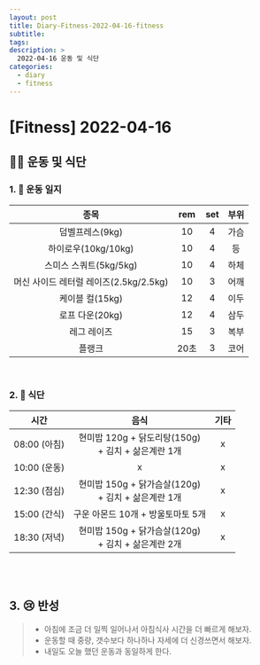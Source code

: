 ```yaml
---
layout: post
title: Diary-Fitness-2022-04-16-fitness
subtitle:
tags:
description: >
  2022-04-16 운동 및 식단
categories:
  - diary
  - fitness
---
```


# [Fitness] 2022-04-16

##  🏋️‍♀️ __운동 및 식단__



### 1. 📒 운동 일지


| 종목 | rem | set | 부위 |
|:----------:|:----------:|:----------:|:----------:|
| 덤벨프레스(9kg) | 10 | 4 | 가슴 |
| 하이로우(10kg/10kg) | 10 | 4 | 등 |
| 스미스 스쿼트(5kg/5kg) | 10 | 4 | 하체 |
| 머신 사이드 레터럴 레이즈(2.5kg/2.5kg) | 10 | 3 | 어깨 |
| 케이블 컬(15kg) | 12 | 4 | 이두 |
| 로프 다운(20kg) | 12 | 4 | 삼두 |
| 레그 레이즈 | 15 | 3 | 복부 |
| 플랭크 | 20초 | 3 | 코어 |
</br>


### 2. 🍗 식단

| 시간 | 음식 | 기타 |
|:----------:|:----------:|:----------:|
| 08:00 (아침) | 현미밥 120g + 닭도리탕(150g)</br> + 김치 + 삶은계란 1개 | x |
| 10:00 (운동) |  x | x  |
| 12:30 (점심) | 현미밥 150g + 닭가슴살(120g)</br> + 김치 + 삶은계란 1개  | x |
| 15:00 (간식) | 구운 아몬드 10개 + 방울토마토 5개 | x |
| 18:30 (저녁) | 현미밥 150g + 닭가슴살(120g)</br> + 김치 + 삶은계란 2개  | x |
</br></br>

## 3. 😢  반성  

>* 아침에 조금 더 일찍 일어나서 아침식사 시간을 더 빠르게 해보자.
>* 운동할 때 중량, 갯수보다 하나하나 자세에 더 신경쓰면서 해보자.
>* 내일도 오늘 했던 운동과 동일하게 한다.
